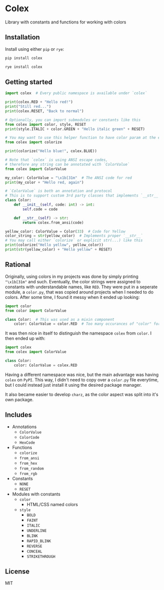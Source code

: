 # Colex

Library with constants and functions for working with colors

## Installation

Install using either `pip` or `rye`:

```bash
pip install colex
```

```bash
rye install colex
```

## Getting started

```python
import colex  # Every public namespace is available under `colex`

print(colex.RED + "Hello red!")
print("Still red...")
print(colex.RESET, "Back to normal")

# Optionally, you can import submodules or constants like this
from colex import color, style, RESET
print(style.ITALIC + color.GREEN + "Hello italic green" + RESET)

# You may want to use this helper function to have color param at the end
from colex import colorize

print(colorize("Hello blue!", colex.BLUE))

# Note that `colex` is using ANSI escape codes,
# therefore any string can be annotated with `ColorValue`
from colex import ColorValue

my_color: ColorValue = "\x1b[31m"  # The ANSI code for red
print(my_color + "Hello red, again")

# `ColorValue` is both an annotation and protocol
# This is to support custom 3rd party classes that implements `__str__`
class Color:
    def __init__(self, code: int) -> int:
        self.code = code

    def __str__(self) -> str:
        return colex.from_ansi(code)

yellow_color: ColorValue = Color(33)  # Code for Yellow
color_string = str(yellow_color)  # Implements proper `__str__`
# You may call either `colorize` or explicit str(...) like this
print(colorize("Hello yellow", yellow_color))
print(str(yellow_color) + "Hello yellow" + RESET)
```

## Rational

Originally, using colors in my projects was done by simply printing `"\x1b[31m"` and such. Eventually, the color strings were assigned to constants with understandable names, like `RED`. They were put in a seperate module, a `color.py`, that was copied around projects when I needed to do colors. After some time, I found it messy when it ended up looking:

```python
import color
from color import ColorValue

class Color:  # This was used as a mixin component
    color: ColorValue = color.RED  # Too many occurances of "color" for me to stay sane
```

It was then nice in itself to distinguish the namespace `colex` from `color`. I then ended up with:

```python
import colex
from colex import ColorValue

class Color:
    color: ColorValue = colex.RED
```

Having a different namespace was nice, but the main advantage was having `colex` on `PyPI`. This way, I didn't need to copy over a `color.py` file everytime, but I could instead just install it using the desired package manager.

It also became easier to develop `charz`, as the color aspect was split into it's own package.

## Includes

- Annotations
  - `ColorValue`
  - `ColorCode`
  - `HexCode`
- Functions
  - `colorize`
  - `from_ansi`
  - `from_hex`
  - `from_random`
  - `from_rgb`
- Constants
  - `NONE`
  - `RESET`
- Modules with constants
  - `color`
    - HTML/CSS named colors
  - `style`
    - `BOLD`
    - `FAINT`
    - `ITALIC`
    - `UNDERLINE`
    - `BLINK`
    - `RAPID_BLINK`
    - `REVERSE`
    - `CONCEAL`
    - `STRIKETHROUGH`

## License

MIT
